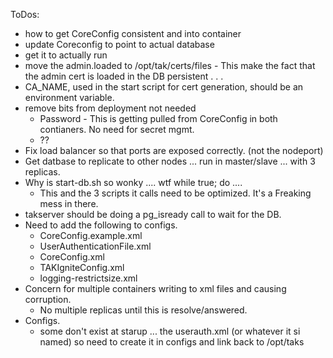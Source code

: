 ToDos:
- how to get CoreConfig consistent and into container
- update Coreconfig to point to actual database
- get it to actually run
- move the admin.loaded to /opt/tak/certs/files - This make the fact that the admin cert is loaded in the DB persistent . . .
- CA_NAME, used in the start script for cert generation, should be an environment variable.
- remove bits from deployment not needed
  - Password - This is getting pulled from CoreConfig in both contianers. No need for secret mgmt.
  - ??
- Fix load balancer so that ports are exposed correctly. (not the nodeport)
- Get datbase to replicate to other nodes ... run in master/slave ... with 3 replicas. 
- Why is start-db.sh so wonky .... wtf while true; do .... 
  - This and the 3 scripts it calls need to be optimized. It's a Freaking mess in there.
- takserver should be doing a pg_isready call to wait for the DB. 
- Need to add the following to configs. 
  - CoreConfig.example.xml   
  - UserAuthenticationFile.xml
  - CoreConfig.xml          
  - TAKIgniteConfig.xml          
  - logging-restrictsize.xml
- Concern for multiple containers writing to xml files and causing corruption. 
  - No multiple replicas until this is resolve/answered.
- Configs. 
  - some don't exist at starup ... the userauth.xml  (or whatever it si named) so need to create it in configs and link back to /opt/taks